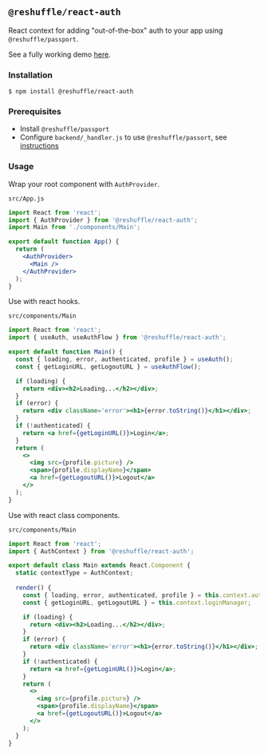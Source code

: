 ## `@reshuffle/react-auth`
React context for adding "out-of-the-box" auth to your app using `@reshuffle/passport`.

See a fully working demo [here](https://github.com/reshufflehq/auth-template).

### Installation
```console
$ npm install @reshuffle/react-auth
```

### Prerequisites
* Install `@reshuffle/passport`
* Configure `backend/_handler.js` to use `@reshuffle/passort`, see [instructions](../passport/README.md#Installation)

### Usage
Wrap your root component with `AuthProvider`.

`src/App.js`
```jsx
import React from 'react';
import { AuthProvider } from '@reshuffle/react-auth';
import Main from './components/Main';

export default function App() {
  return (
    <AuthProvider>
      <Main />
    </AuthProvider>
  );
}
```

Use with react hooks.

`src/components/Main`
```jsx
import React from 'react';
import { useAuth, useAuthFlow } from '@reshuffle/react-auth';

export default function Main() {
  const { loading, error, authenticated, profile } = useAuth();
  const { getLoginURL, getLogoutURL } = useAuthFlow();

  if (loading) {
    return <div><h2>Loading...</h2></div>;
  }
  if (error) {
    return <div className='error'><h1>{error.toString()}</h1></div>;
  }
  if (!authenticated) {
    return <a href={getLoginURL()}>Login</a>;
  }
  return (
    <>
      <img src={profile.picture} />
      <span>{profile.displayName}</span>
      <a href={getLogoutURL()}>Logout</a>
    </>
  );
}
```

Use with react class components.

`src/components/Main`
```jsx
import React from 'react';
import { AuthContext } from '@reshuffle/react-auth';

export default class Main extends React.Component {
  static contextType = AuthContext;
  
  render() {
    const { loading, error, authenticated, profile } = this.context.authState;
    const { getLoginURL, getLogoutURL } = this.context.loginManager;

    if (loading) {
      return <div><h2>Loading...</h2></div>;
    }
    if (error) {
      return <div className='error'><h1>{error.toString()}</h1></div>;
    }
    if (!authenticated) {
      return <a href={getLoginURL()}>Login</a>;
    }
    return (
      <>
        <img src={profile.picture} />
        <span>{profile.displayName}</span>
        <a href={getLogoutURL()}>Logout</a>
      </>
    );
  }
}
```
